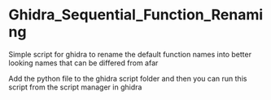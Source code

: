 # Ghidra_Sequential_Function_Renaming
Simple script for ghidra to rename the default function names into better looking names that can be differed from afar 

Add the python file to the ghidra script folder and then you can run this script from the script manager in ghidra
